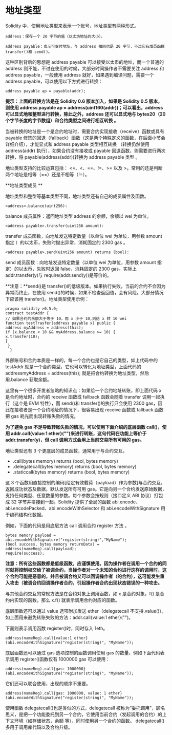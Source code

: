 # 地址类型

Solidity 中，使用地址类型来表示一个账号，地址类型有两种形式。

```
address：保存一个 20 字节的值（以太坊地址的大小）。
```

```
address payable：表示可支付地址，与 address 相同也是 20 字节，不过它有成员函数transfer()和 send()。
```

这种区别背后的思想是 address payable 可以接受以太币的地址，而一个普通的 address 则不能，不过在使用的时候，大部分时间操作者不需要关注 address 和 address payable，一般使用 address 就好，如果遇到编译问题，需要一个 address payable，可以使用以下方式进行转换：

```
address payable ap = payable(addr);
```

**提示：上面的转换方法是在 Solidity 0.6 版本加入，如果是 Solidity 0.5 版本，则使用 address payable ap = address(uint160(addr))；可以看出，address 可以显式地和整型进行转换，除此之外，address 还可以显式地与 bytes20（20 个字节长度的字节数组）和合约类型之间进行相互转换 。**

当被转换的地址是一个是合约地址时，需要合约实现接收（receive）函数或具有 payable 修饰的回退（fallback）函数（这是两个特殊定义的函数，在后面小节会详细介绍），才能显式和 address payable 类型相互转换 （转换仍然使用 address(addr) 执行），如果合约没有接收或 payable 回退函数，则需要进行两次转换，将 payable(address(addr))转换为 address payable 类型 。

地址类型支持的比较运算包括： <=、<、==、!=、>= 以及 >。常用的还是判断两个地址是相等（==）还是不相等（!=）。

**地址类型成员 **

地址类型和整型等基本类型不同，地址类型还有自己的成员属性及函数。

```
<address>.balance(uint256):
```

balance 成员属性：返回地址类型 address 的余额，余额以 wei 为单位。

```
<address payable>.transfer(uint256 amount):
```

transfer 成员函数，向地址发送特定数量（以单位 wei 为单位，用参数 amount 指定 ）的以太币，失败时抛出异常，消耗固定的 2300 gas 。

```
<address payable>.send(uint256 amount) returns (bool):
```

send 成员函数：向地址发送特定数量（以单位 wei 为单位，用参数 amount 指定）的以太币，失败时返回 false，消耗固定的 2300 gas。实际上 addr.transfer(y)与 require(addr.send(y))是等价的。

**注意：**send()是 transfer()的低级版本。如果执行失败，当前的合约不会因为异常而终止，在使用 send()的时候，如果不检查返回值，会有风险。大部分情况下应该用 transfer()。地址类型使用示例：

```
pragma solidity >0.5.0; 
contract testAddr { 
// 如果合约的余额大于等于 10，而 x 小于 10,则给 x 转 10 wei 
function testTrasfer(address payable x) public { 
address myAddress = address(this); 
if (x.balance < 10 && myAddress.balance >= 10) { 
x.transfer(10); 
}
 }
  }
```

外部账号和合约本质是一样的，每一个合约也是它自己的类型，如上代码中的 testAddr 就是一个合约类型，它也可以转化为地址类型，上面代码的 addressmyAddress = address(this); 就是把合约转换为地址类型，然后用.balance 获取余额。

这里有一个很多开发者忽略的知识点：如果给一个合约地址转账，即上面代码 x 是合约地址时，合约的 receive 函数或 fallback 函数会随着 transfer 调用一起执行（这个是 EVM 特性），而 send()和 transfer()的执行只会使用 2300 gas，因此在接收者是一个合约地址的情况下，很容易出现 receive 函数或 fallback 函数把 gas 耗光而出现转账失败的情况。

**为了避免 gas 不足导致转账失败的情况，可以使用下面介绍的底层函数 call()，使用 addr.call{value:1 ether}("")来进行转账，这句代码在功能上等价于 addr.transfer(y)，但 call 调用方式会用上当前交易所有可用的 gas。**

地址类型还有 3 个更底层的成员函数，通常用于与合约交互。

- .call(bytes memory) returns (bool, bytes memory)
- .delegatecall(bytes memory) returns (bool, bytes memory)
- .staticcall(bytes memory) returns (bool, bytes memory)

这 3 个函数用直接控制的编码[给定有效载荷（payload）作为参数]与合约交互，返回成功状态及数据，默认发送所有可用 gas。它是向另一个合约发送原始数据，支持任何类型、任意数量的参数。每个参数会按规则（接口定义 ABI 协议）打包成 32 字节并拼接到一起。Solidity 提供了全局的函数 abi.encode、abi.encodePacked、abi.encodeWithSelector 和 abi.encodeWithSignature 用于编码结构化数据。

例如，下面的代码是用底层方法 call 调用合约 register 方法 。

```
bytes memory payload = abi.encodeWithSignature("register(string)","MyName"); 
(bool success, bytes memory returnData) = address(nameReg).call(payload);
require(success);
```

**注意：所有这些函数都是低级函数，应谨慎使用。因为操作者在调用一个合约的同时就将控制权交给了被调合约，当操作者对一个未知的合约进行这样的调用时，这个合约可能是恶意的，并且被调合约又可以回调操作者（的合约），这可能发生重入攻击（被调合约回调操作者合约，引起操作者合约出现状态错误的一种攻击。**

与其他合约交互的常规方法是在合约对象上调用函数，如 x 是合约对象，f() 是合约内实现的函数，那么 x.f() 就表示调用合约对应的函数。

底层函数还可以通过 value 选项附加发送 ether（delegatecall 不支持.value()），如上面用来避免转账失败的方法：addr.call{value:1 ether}("")。

下面则表示调用函数 register()时，同时存入 1eth。

```
address(nameReg).call{value:1 ether}(abi.encodeWithSignature("register(string)", "MyName"));
```

底层函数还可以通过 gas 选项控制的函数调用使用 gas 的数量，例如下面代码表示调用 register()函数仅有 1000000 gas 可以使用：

```
address(nameReg).call{gas: 1000000}(abi.encodeWithSignature("register(string)", "MyName"));
```

它们还可以联合使用，出现的顺序不重要。

```
address(nameReg).call{gas: 1000000, value: 1 ether}(abi.encodeWithSignature("register(string)", "MyName"));
```

使用函数 delegatecall()也是类似的方式，delegatecall 被称为“委托调用”，顾名思义，是把一个功能委托到另一个合约，它使用当前合约（发起调用的合约）的上下文环境（如存储状态，余额 等），同时使用另一个合约的函数。 delegatecall()多用于调用库代码以及合约升级。
